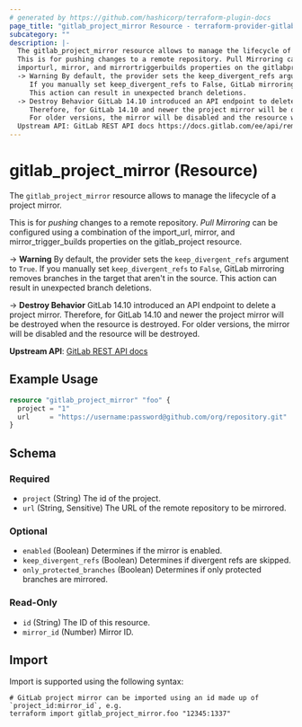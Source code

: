 ```yaml
---
# generated by https://github.com/hashicorp/terraform-plugin-docs
page_title: "gitlab_project_mirror Resource - terraform-provider-gitlab"
subcategory: ""
description: |-
  The gitlab_project_mirror resource allows to manage the lifecycle of a project mirror.
  This is for pushing changes to a remote repository. Pull Mirroring can be configured using a combination of the
  importurl, mirror, and mirrortriggerbuilds properties on the gitlabproject resource.
  -> Warning By default, the provider sets the keep_divergent_refs argument to True.
     If you manually set keep_divergent_refs to False, GitLab mirroring removes branches in the target that aren't in the source.
     This action can result in unexpected branch deletions.
  -> Destroy Behavior GitLab 14.10 introduced an API endpoint to delete a project mirror.
     Therefore, for GitLab 14.10 and newer the project mirror will be destroyed when the resource is destroyed.
     For older versions, the mirror will be disabled and the resource will be destroyed.
  Upstream API: GitLab REST API docs https://docs.gitlab.com/ee/api/remote_mirrors.html
---
```


# gitlab_project_mirror (Resource)

The `gitlab_project_mirror` resource allows to manage the lifecycle of a project mirror.

This is for *pushing* changes to a remote repository. *Pull Mirroring* can be configured using a combination of the
import_url, mirror, and mirror_trigger_builds properties on the gitlab_project resource.

-> **Warning** By default, the provider sets the `keep_divergent_refs` argument to `True`.
   If you manually set `keep_divergent_refs` to `False`, GitLab mirroring removes branches in the target that aren't in the source.
   This action can result in unexpected branch deletions.

-> **Destroy Behavior** GitLab 14.10 introduced an API endpoint to delete a project mirror.
   Therefore, for GitLab 14.10 and newer the project mirror will be destroyed when the resource is destroyed.
   For older versions, the mirror will be disabled and the resource will be destroyed.

**Upstream API**: [GitLab REST API docs](https://docs.gitlab.com/ee/api/remote_mirrors.html)

## Example Usage

```terraform
resource "gitlab_project_mirror" "foo" {
  project = "1"
  url     = "https://username:password@github.com/org/repository.git"
}
```

<!-- schema generated by tfplugindocs -->
## Schema

### Required

- `project` (String) The id of the project.
- `url` (String, Sensitive) The URL of the remote repository to be mirrored.

### Optional

- `enabled` (Boolean) Determines if the mirror is enabled.
- `keep_divergent_refs` (Boolean) Determines if divergent refs are skipped.
- `only_protected_branches` (Boolean) Determines if only protected branches are mirrored.

### Read-Only

- `id` (String) The ID of this resource.
- `mirror_id` (Number) Mirror ID.

## Import

Import is supported using the following syntax:

```shell
# GitLab project mirror can be imported using an id made up of `project_id:mirror_id`, e.g.
terraform import gitlab_project_mirror.foo "12345:1337"
```
